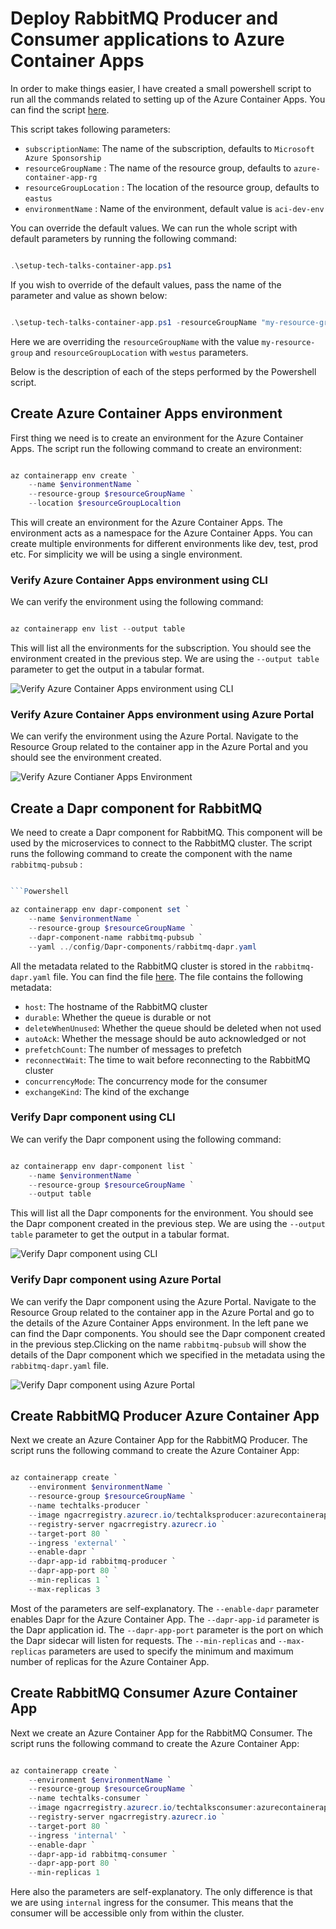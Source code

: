 # Deploy RabbitMQ Producer and Consumer applications to Azure Container Apps

In order to make things easier, I have created a small powershell script to run all the commands related to setting up of the Azure Container Apps. You can find the script [here](powershell/setup-tech-talks-container-app.ps1).

This script takes following parameters:

- `subscriptionName`: The name of the subscription, defaults to `Microsoft Azure Sponsorship`
- `resourceGroupName` : The name of the resource group, defaults to `azure-container-app-rg`
- `resourceGroupLocation` : The location of the resource group, defaults to `eastus`
- `environmentName` : Name of the environment, default value is `aci-dev-env`

You can override the default values. We can run the whole script with default parameters by running the following command:

```powershell

.\setup-tech-talks-container-app.ps1

```

If you wish to override of the default values, pass the name of the parameter and value as shown below:

```powershell

.\setup-tech-talks-container-app.ps1 -resourceGroupName "my-resource-group" -resourceGroupLocation "westus"

```

Here we are overriding the `resourceGroupName` with the value `my-resource-group` and `resourceGroupLocation` with `westus` parameters.

Below is the description of each of the steps performed by the Powershell script.

## Create Azure Container Apps environment

First thing we need is to create an environment for the Azure Container Apps. The script run the following command to create an environment:

```Powershell

az containerapp env create `
    --name $environmentName `
    --resource-group $resourceGroupName `
    --location $resourceGroupLocaltion

```

This will create an environment for the Azure Container Apps. The environment acts as a namespace for the Azure Container Apps. You can create multiple environments for different environments like dev, test, prod etc. For simplicity we will be using a single environment.

### Verify Azure Container Apps environment using CLI

We can verify the environment using the following command:

```Powershell

az containerapp env list --output table

```

This will list all the environments for the subscription. You should see the environment created in the previous step. We are using the `--output table` parameter to get the output in a tabular format.

![Verify Azure Container Apps environment using CLI](/images/verify-azure-container-apps-environment-cli.png)

### Verify Azure Container Apps environment using Azure Portal

We can verify the environment using the Azure Portal. Navigate to the Resource Group related to the container app in the Azure Portal and you should see the environment created.

![Verify Azure Contianer Apps Environment](/images/verify-azure-container-apps-environment.png)

## Create a Dapr component for RabbitMQ

We need to create a Dapr component for RabbitMQ. This component will be used by the microservices to connect to the RabbitMQ cluster. The script runs the following command to create the component with the name `rabbitmq-pubsub` :

````Powershell

```Powershell

az containerapp env dapr-component set `
    --name $environmentName `
    --resource-group $resourceGroupName `
    --dapr-component-name rabbitmq-pubsub `
    --yaml ../config/Dapr-components/rabbitmq-dapr.yaml

````

All the metadata related to the RabbitMQ cluster is stored in the `rabbitmq-dapr.yaml` file. You can find the file [here](config/Dapr-components/rabbitmq-dapr.yaml). The file contains the following metadata:

- `host`: The hostname of the RabbitMQ cluster
- `durable`: Whether the queue is durable or not
- `deleteWhenUnused`: Whether the queue should be deleted when not used
- `autoAck`: Whether the message should be auto acknowledged or not
- `prefetchCount`: The number of messages to prefetch
- `reconnectWait`: The time to wait before reconnecting to the RabbitMQ cluster
- `concurrencyMode`: The concurrency mode for the consumer
- `exchangeKind`: The kind of the exchange

### Verify Dapr component using CLI

We can verify the Dapr component using the following command:

```Powershell

az containerapp env dapr-component list `
    --name $environmentName `
    --resource-group $resourceGroupName `
    --output table

```

This will list all the Dapr components for the environment. You should see the Dapr component created in the previous step. We are using the `--output table` parameter to get the output in a tabular format.

![Verify Dapr component using CLI](/images/verify-rabbitmq-dapr-component-pubsub-cli.png)

### Verify Dapr component using Azure Portal

We can verify the Dapr component using the Azure Portal. Navigate to the Resource Group related to the container app in the Azure Portal and go to the details of the Azure Container Apps environment. In the left pane we can find the Dapr components. You should see the Dapr component created in the previous step.Clicking on the name `rabbitmq-pubsub` will show the details of the Dapr component which we specified in the metadata using the `rabbitmq-dapr.yaml` file.

![Verify Dapr component using Azure Portal](/images/verify-rabbitmq-dapr-component-pubsub-portal.png)

## Create RabbitMQ Producer Azure Container App

Next we create an Azure Container App for the RabbitMQ Producer. The script runs the following command to create the Azure Container App:

```Powershell

az containerapp create `
    --environment $environmentName `
    --resource-group $resourceGroupName `
    --name techtalks-producer `
    --image ngacrregistry.azurecr.io/techtalksproducer:azurecontainerapp `
    --registry-server ngacrregistry.azurecr.io `
    --target-port 80 `
    --ingress 'external' `
    --enable-dapr `
    --dapr-app-id rabbitmq-producer `
    --dapr-app-port 80 `
    --min-replicas 1 `
    --max-replicas 3

```

Most of the parameters are self-explanatory. The `--enable-dapr` parameter enables Dapr for the Azure Container App. The `--dapr-app-id` parameter is the Dapr application id. The `--dapr-app-port` parameter is the port on which the Dapr sidecar will listen for requests. The `--min-replicas` and `--max-replicas` parameters are used to specify the minimum and maximum number of replicas for the Azure Container App.

## Create RabbitMQ Consumer Azure Container App

Next we create an Azure Container App for the RabbitMQ Consumer. The script runs the following command to create the Azure Container App:

```Powershell

az containerapp create `
    --environment $environmentName `
    --resource-group $resourceGroupName `
    --name techtalks-consumer `
    --image ngacrregistry.azurecr.io/techtalksconsumer:azurecontainerapp `
    --registry-server ngacrregistry.azurecr.io `
    --target-port 80 `
    --ingress 'internal' `
    --enable-dapr `
    --dapr-app-id rabbitmq-consumer `
    --dapr-app-port 80 `
    --min-replicas 1

```

Here also the parameters are self-explanatory. The only difference is that we are using `internal` ingress for the consumer. This means that the consumer will be accessible only from within the cluster.
